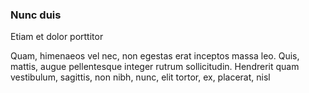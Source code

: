 ### Nunc duis

Etiam et dolor porttitor

Quam, himenaeos vel nec, non egestas erat inceptos massa leo. Quis, mattis, augue pellentesque integer rutrum sollicitudin. Hendrerit quam vestibulum, sagittis, non nibh, nunc, elit tortor, ex, placerat, nisl



